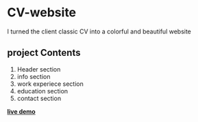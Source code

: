 # CV-website 
I turned the client classic CV into a colorful and beautiful website

## project Contents 
1. Header section 
2. info section 
3. work experiece section 
4. education section 
5. contact section 

[**live demo**](https://abdelrhman-ahmed-kamal.github.io/CV-website/)

